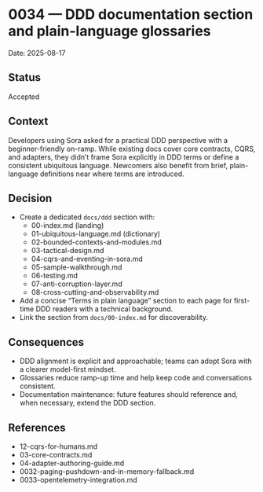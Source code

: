 # 0034 — DDD documentation section and plain-language glossaries

Date: 2025-08-17

## Status
Accepted

## Context
Developers using Sora asked for a practical DDD perspective with a beginner-friendly on-ramp. While existing docs cover core contracts, CQRS, and adapters, they didn’t frame Sora explicitly in DDD terms or define a consistent ubiquitous language. Newcomers also benefit from brief, plain-language definitions near where terms are introduced.

## Decision
- Create a dedicated `docs/ddd` section with:
  - 00-index.md (landing)
  - 01-ubiquitous-language.md (dictionary)
  - 02-bounded-contexts-and-modules.md
  - 03-tactical-design.md
  - 04-cqrs-and-eventing-in-sora.md
  - 05-sample-walkthrough.md
  - 06-testing.md
  - 07-anti-corruption-layer.md
  - 08-cross-cutting-and-observability.md
- Add a concise “Terms in plain language” section to each page for first-time DDD readers with a technical background.
- Link the section from `docs/00-index.md` for discoverability.

## Consequences
- DDD alignment is explicit and approachable; teams can adopt Sora with a clearer model-first mindset.
- Glossaries reduce ramp-up time and help keep code and conversations consistent.
- Documentation maintenance: future features should reference and, when necessary, extend the DDD section.

## References
- 12-cqrs-for-humans.md
- 03-core-contracts.md
- 04-adapter-authoring-guide.md
- 0032-paging-pushdown-and-in-memory-fallback.md
- 0033-opentelemetry-integration.md
